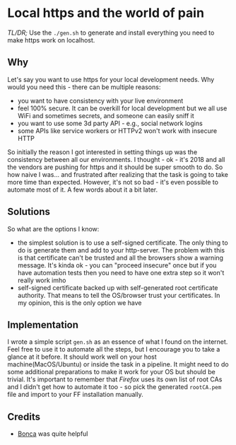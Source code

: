 # Local https and the world of pain

*TL/DR;* Use the `./gen.sh` to generate and install everything you need to make https work on localhost.


## Why

Let's say you want to use https for your local development needs. Why would you need this - there can be multiple
reasons:
 - you want to have consistency with your live environment
 - feel 100% secure. It can be overkill for local development but we all use WiFi and sometimes secrets, and someone can easily sniff it
 - you want to use some 3d party API - e.g., social network logins
 - some APIs like service workers or HTTPv2 won't work with insecure HTTP

So initially the reason I got interested in setting things up was the consistency between all our environments.
I thought - ok - it's 2018 and all the vendors are pushing for https and it should be super smooth to do.
So how naive I was... and frustrated after realizing that the task is going to take more time than expected. However,
it's not so bad - it's even possible to automate most of it. A few words about it a bit later.


## Solutions

So what are the options I know:

 - the simplest solution is to use a self-signed certificate. The only thing to do is generate them and add to your
 http-server. The problem with this is that certificate can't be trusted and all the browsers show a warning message.
 It's kinda ok - you can "proceed insecure" once but if you have automation tests then you need to have one extra step
 so it won't really work imho
 - self-signed certificate backed up with self-generated root certificate authority. That means to tell the OS/browser
 trust your certificates. In my opinion, this is the only option we have


## Implementation

I wrote a simple script `gen.sh` as an essence of what I found on the internet. Feel free to use it to automate all
the steps,  but I encourage you to take a glance at it before. It should work well on your host machine(MacOS/Ubuntu)
or inside the task in a pipeline. It might need to do some additional preparations to make it work for your OS but
should be trivial. It's important to remember that *Firefox* uses its own list of root CAs and I didn't get how to
automate it too - so pick the generated `rootCA.pem` file and import to your FF installation manually.


## Credits

- [Bonca](https://www.bounca.org/index.html) was quite helpful
